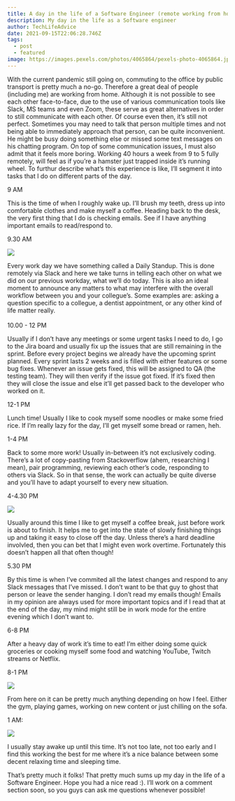 ```yaml
---
title: A day in the life of a Software Engineer (remote working from home edition)
description: My day in the life as a Software engineer
author: TechLifeAdvice
date: 2021-09-15T22:06:28.746Z
tags:
  - post
  - featured
image: https://images.pexels.com/photos/4065864/pexels-photo-4065864.jpeg?cs=srgb&dl=pexels-cottonbro-4065864.jpg&fm=jpg
---
```

With the current pandemic still going on, commuting to the office by public transport is pretty much a no-go. Therefore a great deal of people (including me) are working from home. Although it is not possible to see each other face-to-face, due to the use of various communication tools like Slack, MS teams and even Zoom, these serve as great alternatives in order to still communicate with each other. Of course even then, it’s still not perfect. Sometimes you may need to talk that person multiple times and not being able to immediately approach that person, can be quite inconvenient. He might be busy doing something else or missed some text messages on his chatting program. On top of some communication issues, I must also admit that it feels more boring. Working 40 hours a week from 9 to 5 fully remotely, will feel as if you’re a hamster just trapped inside it’s running wheel. To furthur describe what’s this experience is like, I’ll segment it into tasks that I do on different parts of the day.  

9 AM 

This is the time of when I roughly wake up. I’ll brush my teeth, dress up into comfortable clothes and make myself a coffee. Heading back to the desk, the very first thing that I do is checking emails. See if I have anything important emails to read/respond to. 

9.30 AM 

![](/assets/blog/pexels-rfstudio-3810792.jpg)

Every work day we have something called a Daily Standup. This is done remotely via Slack and here we take turns in telling each other on what we did on our previous workday, what we’ll do today. This is also an ideal moment to announce any matters to what may interfere with the overall workflow between you and your collegue’s. Some examples are: asking a question specific to a collegue, a dentist appointment, or any other kind of life matter really.\
\
10.00 - 12 PM

Usually if I don’t have any meetings or some urgent tasks I need to do, I go to the Jira board and usually fix up the issues that are still remaining in the sprint. Before every project begins we already have the upcoming sprint planned. Every sprint lasts 2 weeks and is filled with either features or some bug fixes. Whenever an issue gets fixed, this will be assigned to QA (the testing team). They will then verify if the issue got fixed. If it’s fixed then they will close the issue and else it’ll get passed back to the developer who worked on it.

12-1 PM 

Lunch time! Usually I like to cook myself some noodles or make some fried rice. If I’m really lazy for the day, I’ll get myself some bread or ramen, heh.

1-4 PM 

Back to some more work! Usually in-between it’s not exclusively coding. There’s a lot of copy-pasting from Stackoverflow (ahem, researching I mean), pair programming, reviewing each other’s code, responding to others via Slack. So in that sense, the work can actually be quite diverse and you’ll have to adapt yourself to every new situation. 

4-4.30 PM

![](/assets/blog/pexels-burst-374592.jpg)

Usually around this time I like to get myself a coffee break, just before work is about to finish. It helps me to get into the state of slowly finishing things up and taking it easy to close off the day. Unless there’s a hard deadline involvled, then you can bet that I might even work overtime. Fortunately this doesn’t happen all that often though!

5.30 PM

By this time is when I’ve commited all the latest changes and respond to any Slack messages that I’ve missed. I don’t want to be that guy to ghost that person or leave the sender hanging. I don’t read my emails though! Emails in my opinion are always used for more important topics and if I read that at the end of the day, my mind might still be in work mode for the entire evening which I don’t want to. 

6-8 PM

After a heavy day of work it’s time to eat! I’m either doing some quick groceries or cooking myself some food and watching YouTube, Twitch streams or Netflix.

8-1 PM

![](/assets/blog/pexels-fox-3829227.jpg)

From here on it can be pretty much anything depending on how I feel. Either the gym, playing games, working on new content or just chilling on the sofa.

1 AM: 

![](/assets/blog/pexels-andrea-piacquadio-3771069.jpg)

I usually stay awake up until this time. It’s not too late, not too early and I find this working the best for me where it’s a nice balance between some decent relaxing time and sleeping time. 

That’s pretty much it folks! That pretty much sums up my day in the life of a Software Engineer. Hope you had a nice read :). I’ll work on a comment section soon, so you guys can ask me questions whenever possible!